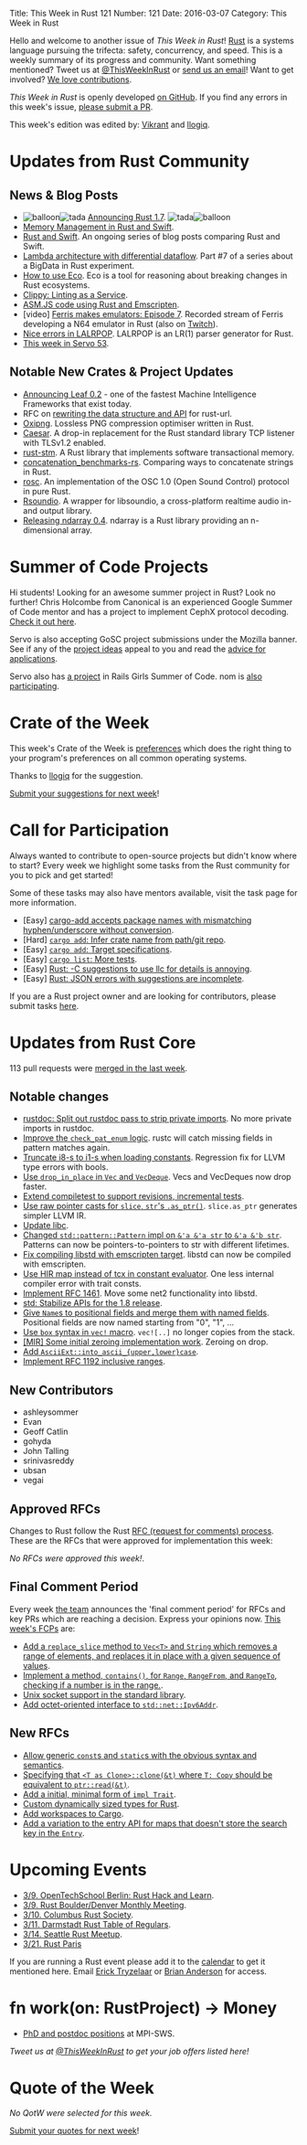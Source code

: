 Title: This Week in Rust 121
Number: 121
Date: 2016-03-07
Category: This Week in Rust

Hello and welcome to another issue of *This Week in Rust*!
[Rust](http://rust-lang.org) is a systems language pursuing the trifecta:
safety, concurrency, and speed. This is a weekly summary of its progress and
community. Want something mentioned? Tweet us at [@ThisWeekInRust](https://twitter.com/ThisWeekInRust) or [send us an
email](mailto:corey@octayn.net?subject=This%20Week%20in%20Rust%20Suggestion)!
Want to get involved? [We love
contributions](https://github.com/rust-lang/rust/blob/master/CONTRIBUTING.md).

*This Week in Rust* is openly developed [on GitHub](https://github.com/cmr/this-week-in-rust).
If you find any errors in this week's issue, [please submit a PR](https://github.com/cmr/this-week-in-rust/pulls).

This week's edition was edited by: [Vikrant](https://github.com/nasa42) and [llogiq](https://github.com/llogiq).

# Updates from Rust Community

## News & Blog Posts

* <img alt="balloon" class="emoji" title=":balloon:" src="https://cdn.discourse.org/business/images/emoji/emoji_one/balloon.png?v=0"><img alt="tada" class="emoji" title=":tada:" src="https://cdn.discourse.org/business/images/emoji/emoji_one/tada.png?v=0"> [Announcing Rust 1.7](http://blog.rust-lang.org/2016/03/02/Rust-1.7.html). <img alt="tada" class="emoji" title=":tada:" src="https://cdn.discourse.org/business/images/emoji/emoji_one/tada.png?v=0"><img alt="balloon" class="emoji" title=":balloon:" src="https://cdn.discourse.org/business/images/emoji/emoji_one/balloon.png?v=0">
* [Memory Management in Rust and Swift](https://medium.com/@itchyankles/memory-management-in-rust-and-swift-8ecda3cdf5b7).
* [Rust and Swift](http://www.chriskrycho.com/rust-and-swift.html). An ongoing series of blog posts comparing Rust and Swift.
* [Lambda architecture with differential dataflow](http://www.poumeyrol.fr/2016/02/29/Query2-in-differential-dataflow/). Part #7 of a series about a BigData in Rust experiment.
* [How to use Eco](http://blog.piston.rs/2016/03/04/how-to-use-eco/). Eco is a tool for reasoning about breaking changes in Rust ecosystems.
* [Clippy: Linting as a Service](http://www.bashy.io/news/2016/03/05/clippy-linting-as-a-service/).
* [ASM.JS code using Rust and Emscripten](http://ashleysommer.com.au/how-to/articles/asm-js-code-using-rust-and-emscripten).
* [video] [Ferris makes emulators: Episode 7](https://youtu.be/0GtccLHA9hc). Recorded stream of Ferris developing a N64 emulator in Rust (also on [Twitch](http://www.twitch.tv/ferrisstreamsstuff/profile)).
* [Nice errors in LALRPOP](http://smallcultfollowing.com/babysteps/blog/2016/03/02/nice-errors-in-lalrpop/). LALRPOP is an LR(1) parser generator for Rust.
* [This week in Servo 53](https://blog.servo.org/2016/02/29/twis-53/).

## Notable New Crates & Project Updates

* [Announcing Leaf 0.2](https://github.com/autumnai/leaf/blob/063ce978004b8bf4b7fc7481fdd58fed0515cfd8/RELEASE.md) - one of the fastest Machine Intelligence Frameworks that exist today.
* RFC on [rewriting the data structure and API](https://github.com/servo/rust-url/pull/176) for rust-url.
* [Oxipng](https://github.com/shssoichiro/oxipng). Lossless PNG compression optimiser written in Rust.
* [Caesar](https://github.com/Postage/caesar). A drop-in replacement for the Rust standard library TCP listener with TLSv1.2 enabled.
* [rust-stm](https://github.com/Marthog/rust-stm). A Rust library that implements software transactional memory.
* [concatenation_benchmarks-rs](https://github.com/hoodie/concatenation_benchmarks-rs). Comparing ways to concatenate strings in Rust.
* [rosc](https://github.com/klingtnet/rosc). An implementation of the OSC 1.0 (Open Sound Control) protocol in pure Rust.
* [Rsoundio](https://github.com/klingtnet/rsoundio). A wrapper for libsoundio, a cross-platform realtime audio in- and output library.
* [Releasing ndarray 0.4](http://bluss.github.io/rust/2016/03/06/ndarray-0.4/). ndarray is a Rust library providing an n-dimensional array.

# Summer of Code Projects

Hi students! Looking for an awesome summer project in Rust? Look no further! Chris Holcombe from Canonical is an experienced Google Summer of Code mentor and has a project to implement CephX protocol decoding. [Check it out here](https://wiki.ubuntu.com/GoogleSoC2016/Ideas#Decode_CephX_Protocol).

Servo is also accepting GoSC project submissions under the Mozilla banner. See if any of the [project ideas](https://wiki.mozilla.org/Community:SummerOfCode16#Servo) appeal to you and read the [advice for applications](https://wiki.mozilla.org/Community:SummerOfCode16#Application_Advice).

Servo also has [a project](https://teams.railsgirlssummerofcode.org/projects/104-servo) in Rails Girls Summer of Code. nom is [also participating](https://teams.railsgirlssummerofcode.org/projects/78-nom).

# Crate of the Week

This week's Crate of the Week is [preferences](https://crates.io/crates/preferences) which does the right thing to your program's preferences on all common operating systems.

Thanks to [llogiq](https://users.rust-lang.org/users/llogiq) for the suggestion.

[Submit your suggestions for next week][submit_crate]!

[submit_crate]: https://users.rust-lang.org/t/crate-of-the-week/2704

# Call for Participation

Always wanted to contribute to open-source projects but didn't know where to start?
Every week we highlight some tasks from the Rust community for you to pick and get started!

Some of these tasks may also have mentors available, visit the task page for more information.

* [Easy] [cargo-add accepts package names with mismatching hyphen/underscore without conversion](https://github.com/killercup/cargo-edit/issues/51).
* [Hard] [`cargo add`: Infer crate name from path/git repo](https://github.com/killercup/cargo-edit/issues/14).
* [Easy] [`cargo add`: Target specifications](https://github.com/killercup/cargo-edit/issues/13).
* [Easy] [`cargo list`: More tests](https://github.com/killercup/cargo-edit/issues/16).
* [Easy] [Rust: -C suggestions to use llc for details is annoying](https://github.com/rust-lang/rust/issues/30961).
* [Easy] [Rust: JSON errors with suggestions are incomplete](https://github.com/rust-lang/rust/issues/30701).

If you are a Rust project owner and are looking for contributors, please submit tasks [here][guidelines].

[guidelines]: https://users.rust-lang.org/t/twir-call-for-participation/4821

# Updates from Rust Core

113 pull requests were [merged in the last week][merged].

[merged]: https://github.com/issues?q=is%3Apr+org%3Arust-lang+is%3Amerged+merged%3A2016-02-29..2016-03-07

## Notable changes

* [rustdoc: Split out rustdoc pass to strip private imports](https://github.com/rust-lang/rust/pull/32055). No more private imports in rustdoc.
* [Improve the `check_pat_enum` logic](https://github.com/rust-lang/rust/pull/32039). rustc will catch missing fields in pattern matches again.
* [Truncate i8-s to i1-s when loading constants](https://github.com/rust-lang/rust/pull/32032). Regression fix for LLVM type errors with bools.
* [Use `drop_in_place` in `Vec` and `VecDeque`](https://github.com/rust-lang/rust/pull/32012). Vecs and VecDeques now drop faster.
* [Extend compiletest to support revisions, incremental tests](https://github.com/rust-lang/rust/pull/32007).
* [Use raw pointer casts for `slice`, `str`'s `.as_ptr()`](https://github.com/rust-lang/rust/pull/31999). `slice.as_ptr` generates simpler LLVM IR.
* [Update libc](https://github.com/rust-lang/rust/pull/31996).
* [Changed `std::pattern::Pattern` impl on `&'a &'a str` to `&'a &'b str`](https://github.com/rust-lang/rust/pull/31989). Patterns can now be pointers-to-pointers to str with different lifetimes.
* [Fix compiling libstd with emscripten target](https://github.com/rust-lang/rust/pull/31985). libstd can now be compiled with emscripten.
* [Use HIR map instead of tcx in constant evaluator](https://github.com/rust-lang/rust/pull/31962). One less internal compiler error with trait consts.
* [Implement RFC 1461](https://github.com/rust-lang/rust/pull/31945). Move some net2 functionality into libstd.
* [std: Stabilize APIs for the 1.8 release](https://github.com/rust-lang/rust/pull/31928).
* [Give `Name`s to positional fields and merge them with named fields](https://github.com/rust-lang/rust/pull/31937). Positional fields are now named starting from "0", "1", ...
* [Use `box` syntax in `vec!` macro](https://github.com/rust-lang/rust/pull/31797). `vec![..]` no longer copies from the stack.
* [[MIR] Some initial zeroing implementation work](https://github.com/rust-lang/rust/pull/31430). Zeroing on drop.
* [Add `AsciiExt::into_ascii_{upper,lower}case`](https://github.com/rust-lang/rust/pull/31335).
* [Implement RFC 1192 inclusive ranges](https://github.com/rust-lang/rust/pull/30884).

## New Contributors

* ashleysommer
* Evan
* Geoff Catlin
* gohyda
* John Talling
* srinivasreddy
* ubsan
* vegai

## Approved RFCs

Changes to Rust follow the Rust [RFC (request for comments)
process](https://github.com/rust-lang/rfcs#rust-rfcs). These
are the RFCs that were approved for implementation this week:

*No RFCs were approved this week!*.

## Final Comment Period

Every week [the team](https://rust-lang.org/team.html) announces the
'final comment period' for RFCs and key PRs which are reaching a
decision. Express your opinions now. [This week's FCPs][fcp] are:

[fcp]: https://github.com/rust-lang/rfcs/labels/final-comment-period

* [Add a `replace_slice` method to `Vec<T>` and `String` which removes a range of elements, and replaces it in place with a given sequence of values](https://github.com/rust-lang/rfcs/pull/1432).
* [Implement a method, `contains()`, for `Range`, `RangeFrom`, and `RangeTo`, checking if a number is in the range.](https://github.com/rust-lang/rfcs/pull/1434).
* [Unix socket support in the standard library](https://github.com/rust-lang/rfcs/pull/1479).
* [Add octet-oriented interface to `std::net::Ipv6Addr`](https://github.com/rust-lang/rfcs/pull/1498).

## New RFCs

* [Allow generic `const`s and `static`s with the obvious syntax and semantics](https://github.com/rust-lang/rfcs/pull/1520).
* [Specifying that `<T as Clone>::clone(&t)` where `T: Copy` should be equivalent to `ptr::read(&t)`](https://github.com/rust-lang/rfcs/pull/1521).
* [Add a initial, minimal form of `impl Trait`](https://github.com/rust-lang/rfcs/pull/1522).
* [Custom dynamically sized types for Rust](https://github.com/rust-lang/rfcs/pull/1524).
* [Add workspaces to Cargo](https://github.com/rust-lang/rfcs/pull/1525).
* [Add a variation to the entry API for maps that doesn't store the search key in the `Entry`](https://github.com/rust-lang/rfcs/pull/1533).

# Upcoming Events

* [3/9. OpenTechSchool Berlin: Rust Hack and Learn](http://www.meetup.com/opentechschool-berlin/).
* [3/9. Rust Boulder/Denver Monthly Meeting](http://www.meetup.com/Rust-Boulder-Denver/).
* [3/10. Columbus Rust Society](http://www.meetup.com/columbus-rs/).
* [3/11. Darmstadt Rust Table of Regulars](http://www.meetup.com/de-DE/Rust-Rhein-Main/events/228665878/).
* [3/14. Seattle Rust Meetup](https://www.eventbrite.com/e/mozilla-rust-seattle-meetup-tickets-12222326307?aff=erelexporg).
* [3/21. Rust Paris](http://www.meetup.com/Rust-Paris)

If you are running a Rust event please add it to the [calendar] to get
it mentioned here. Email [Erick Tryzelaar][erickt] or [Brian
Anderson][brson] for access.

[calendar]: https://www.google.com/calendar/embed?src=apd9vmbc22egenmtu5l6c5jbfc%40group.calendar.google.com
[erickt]: mailto:erick.tryzelaar@gmail.com
[brson]: mailto:banderson@mozilla.com

# fn work(on: RustProject) -> Money

* [PhD and postdoc positions](http://plv.mpi-sws.org/rustbelt/) at MPI-SWS.

*Tweet us at [@ThisWeekInRust](https://twitter.com/ThisWeekInRust) to get your job offers listed here!*

# Quote of the Week

*No QotW were selected for this week.*

[Submit your quotes for next week][submit]!

[submit]: http://users.rust-lang.org/t/twir-quote-of-the-week/328

